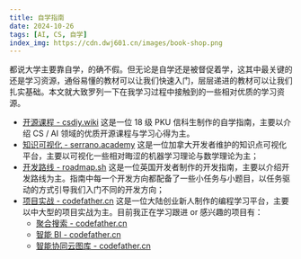 ```yaml
---
title: 自学指南
date: 2024-10-26
tags: [AI, CS, 自学]
index_img: https://cdn.dwj601.cn/images/book-shop.png
---
```


都说大学主要靠自学，的确不假。但无论是自学还是被督促着学，这其中最关键的还是学习资源，通俗易懂的教材可以让我们快速入门，层层递进的教材可以让我们扎实基础。本文就大致罗列一下在我学习过程中接触到的一些相对优质的学习资源。

- [开源课程 - csdiy.wiki](https://csdiy.wiki/) 这是一位 18 级 PKU 信科生制作的自学指南，主要以介绍 CS / AI 领域的优质开源课程与学习心得为主。
- [知识可视化 - serrano.academy](https://serrano.academy/) 这是一位加拿大开发者维护的知识点可视化平台，主要以可视化一些相对晦涩的机器学习理论与数学理论为主；
- [开发路线 - roadmap.sh](https://roadmap.sh/) 这是一位英国开发者制作的开发指南，主要以介绍开发路线为主。指南中每一个开发方向都配备了一些小任务与小题目，以任务驱动的方式引导我们入门不同的开发方向；
- [项目实战 - codefather.cn](https://www.codefather.cn/) 这是一位大陆创业新人制作的编程学习平台，主要以中大型的项目实战为主。目前我正在学习跟进 or 感兴趣的项目有：
    - [聚合搜索 - codefather.cn](https://www.codefather.cn/course/1790979621621641217) 
    - [智能 BI - codefather.cn](https://www.codefather.cn/course/1790980531403927553)
    - [智能协同云图库 - codefather.cn](https://www.codefather.cn/course/1864210260732116994)
